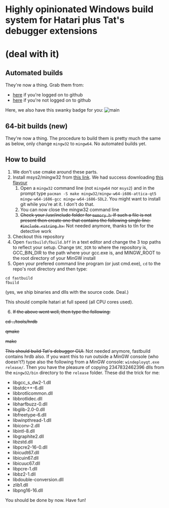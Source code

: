 # Highly opinionated Windows build system for Hatari plus Tat's debugger extensions
# (deal with it)

## Automated builds

They're now a thing. Grab them from:
* [here](https://github.com/ggnkua/hatari/actions) if you're logged on to github
* [here](https://nightly.link/ggnkua/hatari/workflows/ossom_build/master) if you're not logged on to github

Here, we also have this swanky badge for you: ![main](https://github.com/ggnkua/hatari/workflows/main/badge.svg)

## 64-bit builds (new)

They're now a thing. The procedure to build them is pretty much the same as below, only change ```mingw32``` to ```mingw64```. No automated builds yet.

## How to build

1. We don't use cmake around these parts.
1. Install msys2/mingw32 from [this link](https://www.msys2.org). We had success downloading [this flavour](https://repo.msys2.org/distrib/msys2-i686-latest.exe)
   1. Open a ```mingw32``` command line (not ```mingw64``` nor ```msys2```) and
in the prompt type ```pacman -S make mingw32/mingw-w64-i686-attica-qt5
mingw-w64-i686-gcc mingw-w64-i686-SDL2```. You might want to install git while
you're at it. I don't do that.
   1. You can now close the mingw32 command line
   1. ~~Check your /usr/include folder for ```memory.h```. If such a file is not present then create one that contains the following single line: ```#include <string.h>```.~~ Not needed anymore, thanks to tIn for the detective work
1. Checkout this repository
1. Open ```fastbuild\fbuild.bff``` in a text editor and change the 3 top
paths to reflect your setup. Change ```SRC_DIR``` to where the repository is,
GCC_BIN_DIR to the path where your gcc.exe is, and MINGW_ROOT to the root directory
of your MinGW install
1. Open your prefered command line program (or just cmd.exe), ```cd``` to the repo's root directory and then type:
```
cd fastbuild
fbuild
```
(yes, we ship binaries and dlls with the source code. Deal.)

This should compile hatari at full speed (all CPU cores used).

6. ~~If the above went well, then type the following:~~

~~cd ../tools/hrdb~~

~~qmake~~

~~make~~

~~This should build Tat's debugger GUI.~~ Not needed anymore, fastbuild contains hrdb also.
If you want this to run outside a MinGW 
console (who doesn't?) type also the following from a MinGW console: ```windeployqt.exe
release/```. Then you have the pleasure of copying 2347832462396 dlls from the
```mingw32/bin``` directory to the ```release``` folder. These did the trick
for me:
   * libgcc_s_dw2-1.dll
   * libstdc++-6.dll
   * libbrotlicommon.dll
   * libbrotlidec.dll
   * libharfbuzz-0.dll
   * libglib-2.0-0.dll
   * libfreetype-6.dll
   * libwinpthread-1.dll
   * libiconv-2.dll
   * libintl-8.dll     
   * libgraphite2.dll
   * libzstd.dll
   * libpcre2-16-0.dll
   * libicudt67.dll
   * libicuin67.dll
   * libicuuc67.dll
   * libpcre-1.dll
   * libbz2-1.dll
   * libdouble-conversion.dll
   * zlib1.dll
   * libpng16-16.dll

You should be done by now. Have fun!

